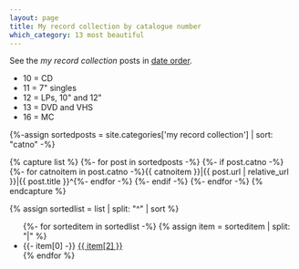 ```yaml
---
layout: page
title: My record collection by catalogue number
which_category: 13 most beautiful
---
```


See the _my record collection_ posts in [date order](/category/my-record-collection/).

<ul>
<li>10 = CD</li>
<li>11 = 7" singles</li>
<li>12 = LPs, 10" and 12"</li>
<li>13 = DVD and VHS</li>
<li>16 = MC</li>
</ul>

{%-assign sortedposts = site.categories['my record collection'] | sort: "catno" -%}

{% capture list %}
    {%- for post in sortedposts -%}
    {%- if post.catno -%}
    {%- for catnoitem in post.catno -%}{{ catnoitem }}|{{ post.url | relative_url }}|{{ post.title }}^{%- endfor -%}
    {%- endif -%}
    {%- endfor -%}
{% endcapture %}

{% assign sortedlist = list | split: "^" | sort %}

  <ul class="post-index">
    {%- for sorteditem in sortedlist -%}
    {% assign item = sorteditem | split: "|" %}
        <li>
          <span>{{- item[0] -}}</span>
          <a href="{{ item[1] }}">{{ item[2] }}</a>
        </li>
    {% endfor %}
  </ul>


